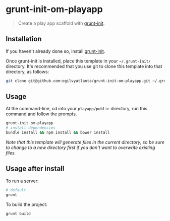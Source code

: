 # grunt-init-om-playapp

> Create a play app scaffold with [grunt-init][].

[grunt-init]: http://gruntjs.com/project-scaffolding

## Installation
If you haven't already done so, install [grunt-init][].

Once grunt-init is installed, place this template in your `~/.grunt-init/` directory. It's recommended that you use git to clone this template into that directory, as follows:

```bash
git clone git@github.com:ogilvyatlanta/grunt-init-om-playapp.git ~/.grunt-init/om-playapp
```

## Usage

At the command-line, cd into your `playapp/public` directory, run this command and follow the prompts.

```bash
grunt-init om-playapp
# install dependencies
bundle install && npm install && bower install
```

_Note that this template will generate files in the current directory, so be sure to change to a new directory first if you don't want to overwrite existing files._


## Usage after install

To run a server:

```bash
# default
grunt 
```

To build the project:

```bash
grunt build
```